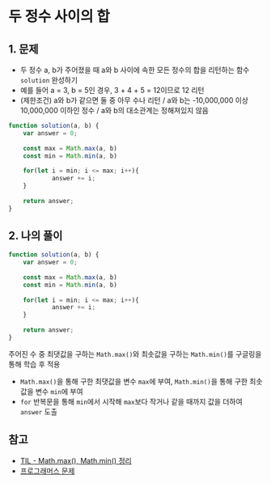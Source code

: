 
# 두 정수 사이의 합


## 1. 문제
- 두 정수 a, b가 주어졌을 때 a와 b 사이에 속한 모든 정수의 합을 리턴하는 함수 ```solution``` 완성하기
- 예를 들어 a = 3, b = 5인 경우, 3 + 4 + 5 = 12이므로 12 리턴
- (제한조건) a와 b가 같으면 둘 중 아무 수나 리턴 / a와 b는 -10,000,000 이상 10,000,000 이하인 정수 / a와 b의 대소관계는 정해져있지 않음

```javascript
function solution(a, b) {
    var answer = 0;
    
    const max = Math.max(a, b)
    const min = Math.min(a, b)
    
    for(let i = min; i <= max; i++){
            answer += i;
    }
    
    return answer;
}
```

## 2. 나의 풀이
```javascript
function solution(a, b) {
    var answer = 0;
    
    const max = Math.max(a, b)
    const min = Math.min(a, b)
    
    for(let i = min; i <= max; i++){
            answer += i;
    }
    
    return answer;
}
```
주어진 수 중 최댓값을 구하는 ```Math.max()```와 최솟값을 구하는 ```Math.min()```를 구글링을 통해 학습 후 적용
- ```Math.max()```을 통해 구한 최댓값을 변수 ```max```에 부여, ```Math.min()```을 통해 구한 최솟값을 변수 ```min```에 부여
- ```for``` 반복문을 통해 ```min```에서 시작해 ```max```보다 작거나 같을 때까지 값을 더하여 ```answer``` 도출

## 참고
- [TIL - Math.max(), Math.min() 정리](https://github.com/yyeonggg/TIL/blob/master/Javascript/Math.max(),Math.min().md)
- [프로그래머스 문제](https://programmers.co.kr/learn/courses/30/lessons/12912)
